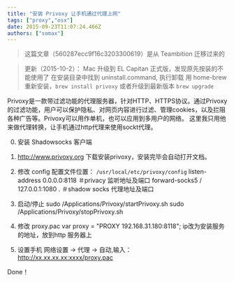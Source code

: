 ```yaml
---
title: "安装 Privoxy 让手机通过代理上网"
tags: ["proxy","osx"]
date: 2015-09-23T11:07:24.466Z
authors: ["somax"]
---
```


> 这篇文章（560287ecc9f16c3203300619）是从 Teambition 迁移过来的

> 更新（2015-10-2）：
> Mac 升级到 EL Capitan 正式版，发现原先按装的不能使用了
> 在安装目录中找到 uninstall.command, 执行卸载
> 用 home-brew 重新安装，`brew install privoxy`
> 或者升级到最新版本 `brew upgrade`

Privoxy是一款带过滤功能的代理服务器，针对HTTP、HTTPS协议。通过Privoxy的过滤功能，用户可以保护隐私、对网页内容进行过滤、管理cookies，以及拦阻各种广告等。Privoxy可以用作单机，也可以应用到多用户的网络。
这里我只用他来做代理转换，让手机通过http代理来使用sockt代理。

0. 安装 Shadowsocks 客户端

1. http://www.privoxy.org 下载安装privoxy，安装完毕会自动打开文档。

2. 修改 config
   配置文件位置： `/usr/local/etc/privoxy/config`
        listen-address  0.0.0.0:8118 ＃privacy 监听地址及端口
        forward-socks5   /   127.0.0.1:1080 . ＃shadow socks 代理地址及端口
  

3. 启动/停止
        sudo /Applications/Privoxy/startPrivoxy.sh
        sudo /Applications/Privoxy/stopPrivoxy.sh

4. 修改 proxy.pac
        var proxy = "PROXY 192.168.31.180:8118";
    ip改为安装服务的地址，放到http 服务器上

5. 设置手机
   网络设置 -> 代理 -> 自动,输入： http://xx.xx.xx.xx:xxxx/proxy.pac

Done！
